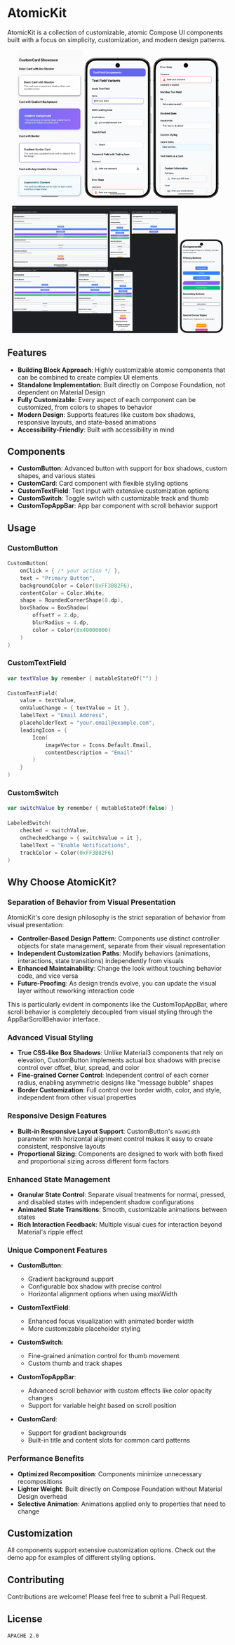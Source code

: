 # AtomicKit

AtomicKit is a collection of customizable, atomic Compose UI components built with a focus on simplicity, customization, and modern design patterns.

<p align="center">
<img src="/screenshots/recording.gif" width="30%" />
  <img src="/screenshots/textfield1.png" width="30%" />
  <img src="/screenshots/textfield2.png" width="30%" />
</p>
<p align="center">
  <img src="/screenshots/components2.png" width="75%" />
<img src="/screenshots/components1.png" width="20%" />
</p>

## Features

- **Building Block Approach**: Highly customizable atomic components that can be combined to create complex UI elements
- **Standalone Implementation**: Built directly on Compose Foundation, not dependent on Material Design
- **Fully Customizable**: Every aspect of each component can be customized, from colors to shapes to behavior
- **Modern Design**: Supports features like custom box shadows, responsive layouts, and state-based animations
- **Accessibility-Friendly**: Built with accessibility in mind

## Components

- **CustomButton**: Advanced button with support for box shadows, custom shapes, and various states
- **CustomCard**: Card component with flexible styling options
- **CustomTextField**: Text input with extensive customization options
- **CustomSwitch**: Toggle switch with customizable track and thumb
- **CustomTopAppBar**: App bar component with scroll behavior support

## Usage

### CustomButton

```kotlin
CustomButton(
    onClick = { /* your action */ },
    text = "Primary Button",
    backgroundColor = Color(0xFF3B82F6),
    contentColor = Color.White,
    shape = RoundedCornerShape(8.dp),
    boxShadow = BoxShadow(
        offsetY = 2.dp,
        blurRadius = 4.dp,
        color = Color(0x40000000)
    )
)
```

### CustomTextField

```kotlin
var textValue by remember { mutableStateOf("") }

CustomTextField(
    value = textValue,
    onValueChange = { textValue = it },
    labelText = "Email Address",
    placeholderText = "your.email@example.com",
    leadingIcon = {
        Icon(
            imageVector = Icons.Default.Email,
            contentDescription = "Email"
        )
    }
)
```

### CustomSwitch

```kotlin
var switchValue by remember { mutableStateOf(false) }

LabeledSwitch(
    checked = switchValue,
    onCheckedChange = { switchValue = it },
    labelText = "Enable Notifications",
    trackColor = Color(0xFF3B82F6)
)
```

## Why Choose AtomicKit?

### Separation of Behavior from Visual Presentation

AtomicKit's core design philosophy is the strict separation of behavior from visual presentation:

- **Controller-Based Design Pattern**: Components use distinct controller objects for state management, separate from their visual representation
- **Independent Customization Paths**: Modify behaviors (animations, interactions, state transitions) independently from visuals
- **Enhanced Maintainability**: Change the look without touching behavior code, and vice versa
- **Future-Proofing**: As design trends evolve, you can update the visual layer without reworking interaction code

This is particularly evident in components like the CustomTopAppBar, where scroll behavior is completely decoupled from visual styling through the AppBarScrollBehavior interface.

### Advanced Visual Styling

- **True CSS-like Box Shadows**: Unlike Material3 components that rely on elevation, CustomButton implements actual box shadows with precise control over offset, blur, spread, and color
- **Fine-grained Corner Control**: Independent control of each corner radius, enabling asymmetric designs like "message bubble" shapes
- **Border Customization**: Full control over border width, color, and style, independent from other visual properties

### Responsive Design Features

- **Built-in Responsive Layout Support**: CustomButton's `maxWidth` parameter with horizontal alignment control makes it easy to create consistent, responsive layouts
- **Proportional Sizing**: Components are designed to work with both fixed and proportional sizing across different form factors

### Enhanced State Management

- **Granular State Control**: Separate visual treatments for normal, pressed, and disabled states with independent shadow configurations
- **Animated State Transitions**: Smooth, customizable animations between states
- **Rich Interaction Feedback**: Multiple visual cues for interaction beyond Material's ripple effect

### Unique Component Features

- **CustomButton**:
    - Gradient background support
    - Configurable box shadow with precise control
    - Horizontal alignment options when using maxWidth

- **CustomTextField**:
    - Enhanced focus visualization with animated border width
    - More customizable placeholder styling

- **CustomSwitch**:
    - Fine-grained animation control for thumb movement
    - Custom thumb and track shapes

- **CustomTopAppBar**:
    - Advanced scroll behavior with custom effects like color opacity changes
    - Support for variable height based on scroll position

- **CustomCard**:
    - Support for gradient backgrounds
    - Built-in title and content slots for common card patterns

### Performance Benefits

- **Optimized Recomposition**: Components minimize unnecessary recompositions
- **Lighter Weight**: Built directly on Compose Foundation without Material Design overhead
- **Selective Animation**: Animations applied only to properties that need to change

## Customization

All components support extensive customization options. Check out the demo app for examples of different styling options.

## Contributing

Contributions are welcome! Please feel free to submit a Pull Request.

## License

```
APACHE 2.0
```